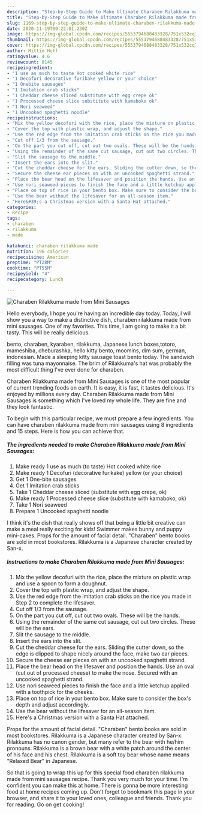 ```yaml
---
description: "Step-by-Step Guide to Make Ultimate Charaben Rilakkuma made from Mini Sausages"
title: "Step-by-Step Guide to Make Ultimate Charaben Rilakkuma made from Mini Sausages"
slug: 1169-step-by-step-guide-to-make-ultimate-charaben-rilakkuma-made-from-mini-sausages
date: 2020-11-19T09:22:01.230Z
image: https://img-global.cpcdn.com/recipes/5553794688483328/751x532cq70/charaben-rilakkuma-made-from-mini-sausages-recipe-main-photo.jpg
thumbnail: https://img-global.cpcdn.com/recipes/5553794688483328/751x532cq70/charaben-rilakkuma-made-from-mini-sausages-recipe-main-photo.jpg
cover: https://img-global.cpcdn.com/recipes/5553794688483328/751x532cq70/charaben-rilakkuma-made-from-mini-sausages-recipe-main-photo.jpg
author: Mittie Huff
ratingvalue: 4.6
reviewcount: 8145
recipeingredient:
- "1 use as much to taste Hot cooked white rice"
- "1 Decofuri decorative furikake yellow or your choice"
- "1 Onebite sausages"
- "1 Imitation crab sticks"
- "1 Cheddar cheese sliced substitute with egg crepe ok"
- "1 Processed cheese slice substitute with kamaboko ok"
- "1 Nori seaweed"
- "1 Uncooked spaghetti noodle"
recipeinstructions:
- "Mix the yellow decofuri with the rice, place the mixture on plastic wrap and use a spoon to form a doughnut."
- "Cover the top with plastic wrap, and adjust the shape."
- "Use the red edge from the imitation crab sticks on the rice you made in Step 2 to complete the lifesaver."
- "Cut off 1/3 from the sausage."
- "On the part you cut off, cut out two ovals. These will be the hands."
- "Using the remainder of the same cut sausage, cut out two circles. These will be the ears."
- "Slit the sausage to the middle."
- "Insert the ears into the slit."
- "Cut the cheddar cheese for the ears. Sliding the cutter down, so the edge is clipped to shape nicely around the face, make two ear pieces."
- "Secure the cheese ear pieces on with an uncooked spaghetti strand."
- "Place the bear head on the lifesaver and position the hands. Use an oval (cut out of processed cheese) to make the nose. Secured with an uncooked spaghetti strand."
- "Use nori seaweed pieces to finish the face and a little ketchup applied with a toothpick for the cheeks."
- "Place on top of rice in your bento box. Make sure to consider the box&#39;s depth and adjust accordingly."
- "Use the bear without the lifesaver for an all-season item."
- "Here&#39;s a Christmas version with a Santa Hat attached."
categories:
- Recipe
tags:
- charaben
- rilakkuma
- made

katakunci: charaben rilakkuma made 
nutrition: 196 calories
recipecuisine: American
preptime: "PT28M"
cooktime: "PT55M"
recipeyield: "4"
recipecategory: Lunch

---
```



![Charaben Rilakkuma made from Mini Sausages](https://img-global.cpcdn.com/recipes/5553794688483328/751x532cq70/charaben-rilakkuma-made-from-mini-sausages-recipe-main-photo.jpg)

Hello everybody, I hope you're having an incredible day today. Today, I will show you a way to make a distinctive dish, charaben rilakkuma made from mini sausages. One of my favorites. This time, I am going to make it a bit tasty. This will be really delicious.

bento, charaben, kyaraben, rilakkuma, Japanese lunch boxes,totoro, mameshiba, cheburashka, hello kitty bento, moomins, dim sum, german, indonesian. Made a sleeping kitty sausage toast bento today. The sandwich filling was tuna mayonnaise. The brim of Rilakkuma&#39;s hat was probably the most difficult thing I&#39;ve ever done for charaben.

Charaben Rilakkuma made from Mini Sausages is one of the most popular of current trending foods on earth. It is easy, it is fast, it tastes delicious. It's enjoyed by millions every day. Charaben Rilakkuma made from Mini Sausages is something which I've loved my whole life. They are fine and they look fantastic.


To begin with this particular recipe, we must prepare a few ingredients. You can have charaben rilakkuma made from mini sausages using 8 ingredients and 15 steps. Here is how you can achieve that.

<!--inarticleads1-->

##### The ingredients needed to make Charaben Rilakkuma made from Mini Sausages:

1. Make ready 1 use as much (to taste) Hot cooked white rice
1. Make ready 1 Decofuri (decorative furikake) yellow (or your choice)
1. Get 1 One-bite sausages
1. Get 1 Imitation crab sticks
1. Take 1 Cheddar cheese sliced (substitute with egg crepe, ok)
1. Make ready 1 Processed cheese slice (substitute with kamaboko, ok)
1. Take 1 Nori seaweed
1. Prepare 1 Uncooked spaghetti noodle


I think it&#39;s the dish that really shows off that being a little bit creative can make a meal really exciting for kids! Swimmer makes bunny and puppy mini-cakes. Props for the amount of facial detail. &#34;Charaben&#34; bento books are sold in most bookstores. Rilakkuma is a Japanese character created by San-x. 

<!--inarticleads2-->

##### Instructions to make Charaben Rilakkuma made from Mini Sausages:

1. Mix the yellow decofuri with the rice, place the mixture on plastic wrap and use a spoon to form a doughnut.
1. Cover the top with plastic wrap, and adjust the shape.
1. Use the red edge from the imitation crab sticks on the rice you made in Step 2 to complete the lifesaver.
1. Cut off 1/3 from the sausage.
1. On the part you cut off, cut out two ovals. These will be the hands.
1. Using the remainder of the same cut sausage, cut out two circles. These will be the ears.
1. Slit the sausage to the middle.
1. Insert the ears into the slit.
1. Cut the cheddar cheese for the ears. Sliding the cutter down, so the edge is clipped to shape nicely around the face, make two ear pieces.
1. Secure the cheese ear pieces on with an uncooked spaghetti strand.
1. Place the bear head on the lifesaver and position the hands. Use an oval (cut out of processed cheese) to make the nose. Secured with an uncooked spaghetti strand.
1. Use nori seaweed pieces to finish the face and a little ketchup applied with a toothpick for the cheeks.
1. Place on top of rice in your bento box. Make sure to consider the box&#39;s depth and adjust accordingly.
1. Use the bear without the lifesaver for an all-season item.
1. Here&#39;s a Christmas version with a Santa Hat attached.


Props for the amount of facial detail. &#34;Charaben&#34; bento books are sold in most bookstores. Rilakkuma is a Japanese character created by San-x. Rilakkuma has no canon gender, but many refer to the bear with he/him pronouns. Rilakkuma is a brown bear with a white patch around the center of his face and his chest. Rilakkuma is a soft toy bear whose name means &#34;Relaxed Bear&#34; in Japanese. 

So that is going to wrap this up for this special food charaben rilakkuma made from mini sausages recipe. Thank you very much for your time. I'm confident you can make this at home. There is gonna be more interesting food at home recipes coming up. Don't forget to bookmark this page in your browser, and share it to your loved ones, colleague and friends. Thank you for reading. Go on get cooking!
